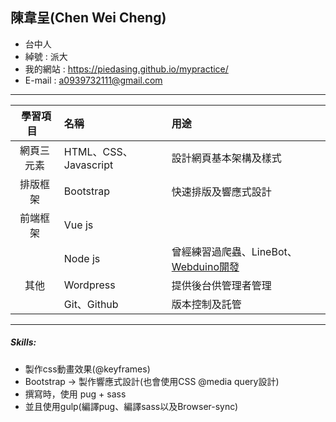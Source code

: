 ## 陳韋呈(Chen Wei Cheng)
* 台中人
* 綽號 : 派大
* 我的網站 : https://piedasing.github.io/mypractice/
* E-mail : a0939732111@gmail.com
***
|  學習項目  |  名稱  |  用途  |
|:---------:|:-------|:-------|
|  網頁三元素  |  HTML、CSS、Javascript | 設計網頁基本架構及樣式 |
|  排版框架  |  Bootstrap    | 快速排版及響應式設計 |
|  前端框架  |  Vue js       ||
|           |  Node js      | 曾經練習過爬蟲、LineBot、[Webduino開發](http://blockly.webduino.io/index-tutorials.html) |
|  其他  |  Wordpress     | 提供後台供管理者管理 |
|           |  Git、Github   | 版本控制及託管 |
***
##### Skills:
* 製作css動畫效果(@keyframes)
* Bootstrap -> 製作響應式設計(也會使用CSS @media query設計)
* 撰寫時，使用 pug + sass
* 並且使用gulp(編譯pug、編譯sass以及Browser-sync)
